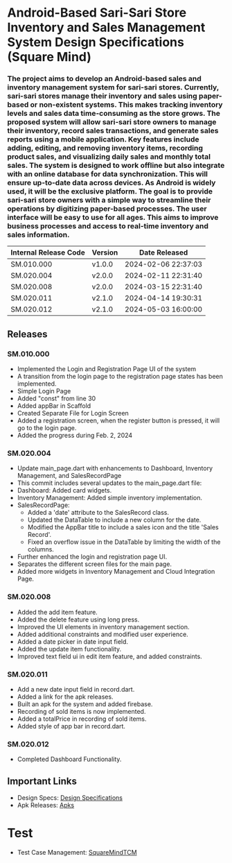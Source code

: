 # Android-Based Sari-Sari Store Inventory and Sales Management System Design Specifications (Square Mind)
### The project aims to develop an Android-based sales and inventory management system for sari-sari stores. Currently, sari-sari stores manage their inventory and sales using paper-based or non-existent systems. This makes tracking inventory levels and sales data time-consuming as the store grows. The proposed system will allow sari-sari store owners to manage their inventory, record sales transactions, and generate sales reports using a mobile application. Key features include adding, editing, and removing inventory items, recording product sales, and visualizing daily sales and monthly total sales. The system is designed to work offline but also integrate with an online database for data synchronization. This will ensure up-to-date data across devices. As Android is widely used, it will be the exclusive platform. The goal is to provide sari-sari store owners with a simple way to streamline their operations by digitizing paper-based processes. The user interface will be easy to use for all ages. This aims to improve business processes and access to real-time inventory and sales information.

| Internal Release Code    | Version | Date Released |
|----------|------------|-------------------|
| SM.010.000 | v1.0.0   | 2024-02-06 22:37:03 | 
| SM.020.004 | v2.0.0   | 2024-02-11 22:31:40|
| SM.020.008 | v2.0.0   | 2024-03-15 22:31:40| 
| SM.020.011 | v2.1.0   | 2024-04-14 19:30:31| 
| SM.020.012 | v2.1.0   | 2024-05-03 16:00:00| 

## Releases
### SM.010.000
- Implemented the Login and Registration Page UI of the system
- A transition from the login page to the registration page states has been implemented.
- Simple Login Page
- Added "const" from line 30
- Added appBar in Scaffold
- Created Separate File for Login Screen
- Added a registration screen, when the register button is pressed, it will go to the login page. 
- Added the progress during Feb. 2, 2024

### SM.020.004
- Update main_page.dart with enhancements to Dashboard, Inventory Management, and SalesRecordPage
- This commit includes several updates to the main_page.dart file:
- Dashboard: Added card widgets.
- Inventory Management: Added simple inventory implementation.
- SalesRecordPage: 
  - Added a 'date' attribute to the SalesRecord class.
  - Updated the DataTable to include a new column for the date.
  - Modified the AppBar title to include a sales icon and the title 'Sales Record'.
  - Fixed an overflow issue in the DataTable by limiting the width of the columns.
- Further enhanced the login and registration page UI.
- Separates the different screen files for the main page.
- Added more widgets in Inventory Management and Cloud Integration Page.

### SM.020.008
- Added the add item feature.
- Added the delete feature using long press.
- Improved the UI elements in inventory management section.
- Added additional constraints and modified user experience.
- Added a date picker in date input field.
- Added the update item functionality.
- Improved text field ui in edit item feature, and added constraints.

### SM.020.011
- Add a new date input field in record.dart.
- Added a link for the apk releases.
- Built an apk for the system and added firebase.
- Recording of sold items is now implemented.
- Added a totalPrice in recording of sold items.
- Added style of app bar in record.dart.

### SM.020.012
- Completed Dashboard Functionality.

## Important Links
- Design Specs: [Design Specifications](https://github.com/HarleyGotardo/square-mind/blob/main/README_FILES/MAIN_MD/DesignSpecificationDocument.md)
- Apk Releases: [Apks](https://github.com/HarleyGotardo/squaremind-apk-releases)


# Test
- Test Case Management: [SquareMindTCM](https://github.com/HarleyGotardo/SquareMindTCM)
